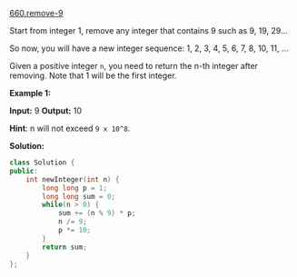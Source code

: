 [660.remove-9](https://leetcode.com/problems/remove-9/)  

Start from integer 1, remove any integer that contains 9 such as 9, 19, 29...

So now, you will have a new integer sequence: 1, 2, 3, 4, 5, 6, 7, 8, 10, 11, ...

Given a positive integer `n`, you need to return the n-th integer after removing. Note that 1 will be the first integer.

**Example 1:**  

**Input:** 9
**Output:** 10

**Hint**: n will not exceed `9 x 10^8`.  



**Solution:**  

```cpp
class Solution {
public:
    int newInteger(int n) {
        long long p = 1;
        long long sum = 0;
        while(n > 0) {
            sum += (n % 9) * p;
            n /= 9;
            p *= 10;
        }
        return sum;
    }
};
```
      